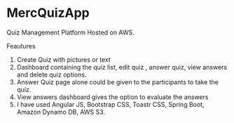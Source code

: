 # MercQuizApp
Quiz Management Platform Hosted on AWS.

Feautures

1. Create Quiz with pictures or text
2. Dashboard containing the quiz list, edit quiz , answer quiz, view answers and delete quiz options.
3. Answer Quiz page alone could be given to the participants to take the quiz.
4. View answers dashboard gives the option to evaluate the answers
5. I have used Angular JS, Bootstrap CSS, Toastr CSS, Spring Boot, Amazon Dynamo DB, AWS S3.
